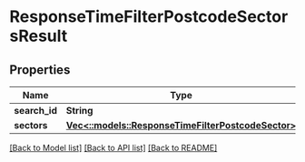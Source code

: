# ResponseTimeFilterPostcodeSectorsResult

## Properties

Name | Type | Description | Notes
------------ | ------------- | ------------- | -------------
**search_id** | **String** |  | 
**sectors** | [**Vec<::models::ResponseTimeFilterPostcodeSector>**](ResponseTimeFilterPostcodeSector.md) |  | 

[[Back to Model list]](../README.md#documentation-for-models) [[Back to API list]](../README.md#documentation-for-api-endpoints) [[Back to README]](../README.md)


